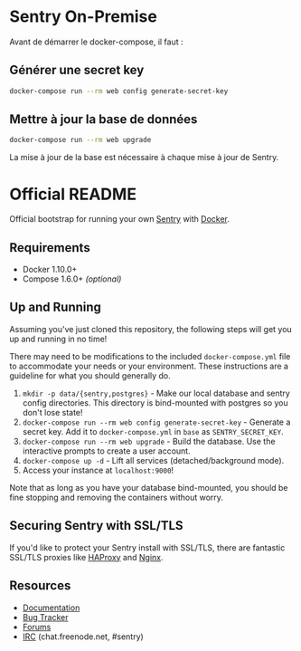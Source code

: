 # Sentry On-Premise

Avant de démarrer le docker-compose, il faut :

## Générer une secret key

```bash
docker-compose run --rm web config generate-secret-key
```

## Mettre à jour la base de données

```bash
docker-compose run --rm web upgrade
```

La mise à jour de la base est nécessaire à chaque mise à jour de Sentry.

# Official README

Official bootstrap for running your own [Sentry](https://sentry.io/) with [Docker](https://www.docker.com/).

## Requirements

 * Docker 1.10.0+
 * Compose 1.6.0+ _(optional)_

## Up and Running

Assuming you've just cloned this repository, the following steps
will get you up and running in no time!

There may need to be modifications to the included `docker-compose.yml` file to accommodate your needs or your environment. These instructions are a guideline for what you should generally do.

1. `mkdir -p data/{sentry,postgres}` - Make our local database and sentry config directories.
    This directory is bind-mounted with postgres so you don't lose state!
2. `docker-compose run --rm web config generate-secret-key` - Generate a secret key.
    Add it to `docker-compose.yml` in `base` as `SENTRY_SECRET_KEY`.
3. `docker-compose run --rm web upgrade` - Build the database.
    Use the interactive prompts to create a user account.
4. `docker-compose up -d` - Lift all services (detached/background mode).
5. Access your instance at `localhost:9000`!

Note that as long as you have your database bind-mounted, you should
be fine stopping and removing the containers without worry.

## Securing Sentry with SSL/TLS

If you'd like to protect your Sentry install with SSL/TLS, there are
fantastic SSL/TLS proxies like [HAProxy](http://www.haproxy.org/)
and [Nginx](http://nginx.org/).

## Resources

 * [Documentation](https://docs.sentry.io/server/installation/docker/)
 * [Bug Tracker](https://github.com/getsentry/onpremise)
 * [Forums](https://forum.sentry.io/c/on-premise)
 * [IRC](irc://chat.freenode.net/sentry) (chat.freenode.net, #sentry)
